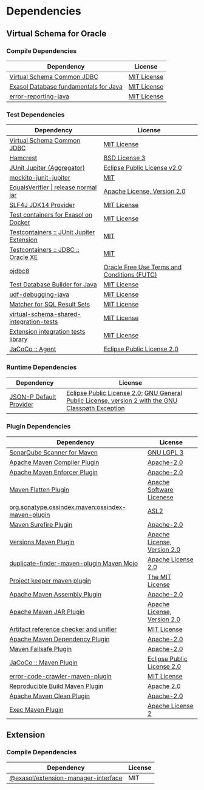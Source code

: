 <!-- @formatter:off -->
# Dependencies

## Virtual Schema for Oracle

### Compile Dependencies

| Dependency                                 | License          |
| ------------------------------------------ | ---------------- |
| [Virtual Schema Common JDBC][0]            | [MIT License][1] |
| [Exasol Database fundamentals for Java][2] | [MIT License][3] |
| [error-reporting-java][4]                  | [MIT License][5] |

### Test Dependencies

| Dependency                                      | License                                           |
| ----------------------------------------------- | ------------------------------------------------- |
| [Virtual Schema Common JDBC][0]                 | [MIT License][1]                                  |
| [Hamcrest][6]                                   | [BSD License 3][7]                                |
| [JUnit Jupiter (Aggregator)][8]                 | [Eclipse Public License v2.0][9]                  |
| [mockito-junit-jupiter][10]                     | [MIT][11]                                         |
| [EqualsVerifier \| release normal jar][12]      | [Apache License, Version 2.0][13]                 |
| [SLF4J JDK14 Provider][14]                      | [MIT License][15]                                 |
| [Test containers for Exasol on Docker][16]      | [MIT License][17]                                 |
| [Testcontainers :: JUnit Jupiter Extension][18] | [MIT][19]                                         |
| [Testcontainers :: JDBC :: Oracle XE][18]       | [MIT][19]                                         |
| [ojdbc8][20]                                    | [Oracle Free Use Terms and Conditions (FUTC)][21] |
| [Test Database Builder for Java][22]            | [MIT License][23]                                 |
| [udf-debugging-java][24]                        | [MIT License][25]                                 |
| [Matcher for SQL Result Sets][26]               | [MIT License][27]                                 |
| [virtual-schema-shared-integration-tests][28]   | [MIT License][29]                                 |
| [Extension integration tests library][30]       | [MIT License][31]                                 |
| [JaCoCo :: Agent][32]                           | [Eclipse Public License 2.0][33]                  |

### Runtime Dependencies

| Dependency                    | License                                                                                                        |
| ----------------------------- | -------------------------------------------------------------------------------------------------------------- |
| [JSON-P Default Provider][34] | [Eclipse Public License 2.0][35]; [GNU General Public License, version 2 with the GNU Classpath Exception][36] |

### Plugin Dependencies

| Dependency                                              | License                           |
| ------------------------------------------------------- | --------------------------------- |
| [SonarQube Scanner for Maven][37]                       | [GNU LGPL 3][38]                  |
| [Apache Maven Compiler Plugin][39]                      | [Apache-2.0][13]                  |
| [Apache Maven Enforcer Plugin][40]                      | [Apache-2.0][13]                  |
| [Maven Flatten Plugin][41]                              | [Apache Software Licenese][13]    |
| [org.sonatype.ossindex.maven:ossindex-maven-plugin][42] | [ASL2][43]                        |
| [Maven Surefire Plugin][44]                             | [Apache-2.0][13]                  |
| [Versions Maven Plugin][45]                             | [Apache License, Version 2.0][13] |
| [duplicate-finder-maven-plugin Maven Mojo][46]          | [Apache License 2.0][47]          |
| [Project keeper maven plugin][48]                       | [The MIT License][49]             |
| [Apache Maven Assembly Plugin][50]                      | [Apache-2.0][13]                  |
| [Apache Maven JAR Plugin][51]                           | [Apache License, Version 2.0][13] |
| [Artifact reference checker and unifier][52]            | [MIT License][53]                 |
| [Apache Maven Dependency Plugin][54]                    | [Apache-2.0][13]                  |
| [Maven Failsafe Plugin][55]                             | [Apache-2.0][13]                  |
| [JaCoCo :: Maven Plugin][56]                            | [Eclipse Public License 2.0][33]  |
| [error-code-crawler-maven-plugin][57]                   | [MIT License][58]                 |
| [Reproducible Build Maven Plugin][59]                   | [Apache 2.0][43]                  |
| [Apache Maven Clean Plugin][60]                         | [Apache-2.0][13]                  |
| [Exec Maven Plugin][61]                                 | [Apache License 2][13]            |

## Extension

### Compile Dependencies

| Dependency                                | License |
| ----------------------------------------- | ------- |
| [@exasol/extension-manager-interface][62] | MIT     |

[0]: https://github.com/exasol/virtual-schema-common-jdbc/
[1]: https://github.com/exasol/virtual-schema-common-jdbc/blob/main/LICENSE
[2]: https://github.com/exasol/db-fundamentals-java/
[3]: https://github.com/exasol/db-fundamentals-java/blob/main/LICENSE
[4]: https://github.com/exasol/error-reporting-java/
[5]: https://github.com/exasol/error-reporting-java/blob/main/LICENSE
[6]: http://hamcrest.org/JavaHamcrest/
[7]: http://opensource.org/licenses/BSD-3-Clause
[8]: https://junit.org/junit5/
[9]: https://www.eclipse.org/legal/epl-v20.html
[10]: https://github.com/mockito/mockito
[11]: https://opensource.org/licenses/MIT
[12]: https://www.jqno.nl/equalsverifier
[13]: https://www.apache.org/licenses/LICENSE-2.0.txt
[14]: http://www.slf4j.org
[15]: http://www.opensource.org/licenses/mit-license.php
[16]: https://github.com/exasol/exasol-testcontainers/
[17]: https://github.com/exasol/exasol-testcontainers/blob/main/LICENSE
[18]: https://java.testcontainers.org
[19]: http://opensource.org/licenses/MIT
[20]: https://www.oracle.com/database/technologies/maven-central-guide.html
[21]: https://www.oracle.com/downloads/licenses/oracle-free-license.html
[22]: https://github.com/exasol/test-db-builder-java/
[23]: https://github.com/exasol/test-db-builder-java/blob/main/LICENSE
[24]: https://github.com/exasol/udf-debugging-java/
[25]: https://github.com/exasol/udf-debugging-java/blob/main/LICENSE
[26]: https://github.com/exasol/hamcrest-resultset-matcher/
[27]: https://github.com/exasol/hamcrest-resultset-matcher/blob/main/LICENSE
[28]: https://github.com/exasol/virtual-schema-shared-integration-tests/
[29]: https://github.com/exasol/virtual-schema-shared-integration-tests/blob/main/LICENSE
[30]: https://github.com/exasol/extension-manager/
[31]: https://github.com/exasol/extension-manager/blob/main/LICENSE
[32]: https://www.eclemma.org/jacoco/index.html
[33]: https://www.eclipse.org/legal/epl-2.0/
[34]: https://github.com/eclipse-ee4j/jsonp
[35]: https://projects.eclipse.org/license/epl-2.0
[36]: https://projects.eclipse.org/license/secondary-gpl-2.0-cp
[37]: http://sonarsource.github.io/sonar-scanner-maven/
[38]: http://www.gnu.org/licenses/lgpl.txt
[39]: https://maven.apache.org/plugins/maven-compiler-plugin/
[40]: https://maven.apache.org/enforcer/maven-enforcer-plugin/
[41]: https://www.mojohaus.org/flatten-maven-plugin/
[42]: https://sonatype.github.io/ossindex-maven/maven-plugin/
[43]: http://www.apache.org/licenses/LICENSE-2.0.txt
[44]: https://maven.apache.org/surefire/maven-surefire-plugin/
[45]: https://www.mojohaus.org/versions/versions-maven-plugin/
[46]: https://basepom.github.io/duplicate-finder-maven-plugin
[47]: http://www.apache.org/licenses/LICENSE-2.0.html
[48]: https://github.com/exasol/project-keeper/
[49]: https://github.com/exasol/project-keeper/blob/main/LICENSE
[50]: https://maven.apache.org/plugins/maven-assembly-plugin/
[51]: https://maven.apache.org/plugins/maven-jar-plugin/
[52]: https://github.com/exasol/artifact-reference-checker-maven-plugin/
[53]: https://github.com/exasol/artifact-reference-checker-maven-plugin/blob/main/LICENSE
[54]: https://maven.apache.org/plugins/maven-dependency-plugin/
[55]: https://maven.apache.org/surefire/maven-failsafe-plugin/
[56]: https://www.jacoco.org/jacoco/trunk/doc/maven.html
[57]: https://github.com/exasol/error-code-crawler-maven-plugin/
[58]: https://github.com/exasol/error-code-crawler-maven-plugin/blob/main/LICENSE
[59]: http://zlika.github.io/reproducible-build-maven-plugin
[60]: https://maven.apache.org/plugins/maven-clean-plugin/
[61]: https://www.mojohaus.org/exec-maven-plugin
[62]: https://registry.npmjs.org/@exasol/extension-manager-interface/-/extension-manager-interface-0.4.1.tgz
